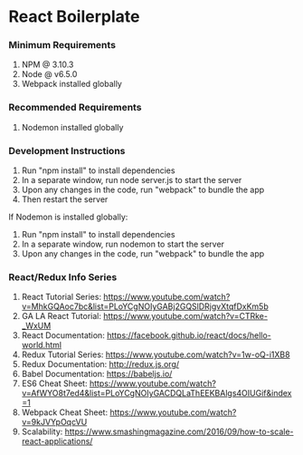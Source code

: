 # React Boilerplate

### Minimum Requirements

1. NPM @ 3.10.3
2. Node @ v6.5.0
3. Webpack installed globally

### Recommended Requirements
1. Nodemon installed globally

### Development Instructions

1. Run "npm install" to install dependencies
2. In a separate window, run node server.js to start the server
3. Upon any changes in the code, run "webpack" to bundle the app
4. Then restart the server

If Nodemon is installed globally:
1. Run "npm install" to install dependencies
2. In a separate window, run nodemon to start the server
3. Upon any changes in the code, run "webpack" to bundle the app

### React/Redux Info Series

1. React Tutorial Series: https://www.youtube.com/watch?v=MhkGQAoc7bc&list=PLoYCgNOIyGABj2GQSlDRjgvXtqfDxKm5b
2. GA LA React Tutorial: https://www.youtube.com/watch?v=CTRke-_WxUM
3. React Documentation: https://facebook.github.io/react/docs/hello-world.html
4. Redux Tutorial Series: https://www.youtube.com/watch?v=1w-oQ-i1XB8
5. Redux Documentation: http://redux.js.org/
6. Babel Documentation: https://babeljs.io/
7. ES6 Cheat Sheet: https://www.youtube.com/watch?v=AfWYO8t7ed4&list=PLoYCgNOIyGACDQLaThEEKBAlgs4OIUGif&index=1
8. Webpack Cheat Sheet: https://www.youtube.com/watch?v=9kJVYpOqcVU
9. Scalability: https://www.smashingmagazine.com/2016/09/how-to-scale-react-applications/
  
